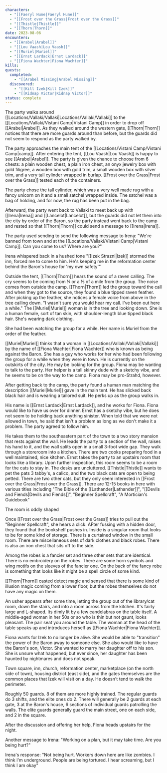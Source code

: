 ```yaml
---
characters:
  - "[[Faeryl Hune|Faeryl Hune]]"
  - "[[Frost over the Grass|Frost over the Grass]]"
  - "[[Thistle|Thistle]]"
  - "[[Thorn|Thorn]]"
date: 2023-08-06
encounters:
  - "[[Arabel|Arabel]]"
  - "[[Lou Vaash|Lou Vaash]]"
  - "[[Muriel|Muriel]]"
  - "[[Ernst Lardack|Ernst Lardack]]"
  - "[[Fiona Wachter|Fiona Wachter]]"
kills: 
quests:
  completed:
    - "[[Arabel Missing|Arabel Missing]]"
  discovered:
    - "[[Kill Izek|Kill Izek]]"
    - "[[Kidnap Victor|Kidnap Victor]]"
status: complete
---
```


The party walks around [[Locations/Vallaki/Vallaki|Locations/Vallaki/Vallaki]] to the [[Locations/Vallaki/Vistani Camp|Vistani Camp]] in order to drop off [[Arabel|Arabel]]. As they walked around the western gate, [[Thorn|Thorn]] notices that there are more guards around than before, but the guards did not seem to respond as the party walked by.

The party approaches the main tent of the [[Locations/Vistani Camp/Vistani Camp|camp]]. After entering the tent, [[Lou Vaash|Lou Vaash]] is happy to see [[Arabel|Arabel]]. The party is given the chance to choose from 6 chests: a plain wooden chest, a plain iron chest, an onyx jewelry box with gold filigree, a wooden box with gold trim, a small wooden box with silver trim, and a very tall cylinder wrapped in burlap. [[Frost over the Grass|Frost over the Grass]] tested each of the containers.

The party chose the tall cylinder, which was a very well made rug with a fancy unicorn on it and a small satchel wrapped inside. The satchel was a bag of holding, and for now, the rug has been put in the bag.

Afterward, the party went back to Vallaki to meet back up with [[Irena|Irena]] and [[Lancelot|Lancelot]], but the guards did not let them into the city by order of the Baron, so the party instead went back to the camp and rested so that [[Thorn|Thorn]] could send a message to [[Irena|Irena]].

The party used sending to send the following message to Irena: "We're banned from town and at the [[Locations/Vallaki/Vistani Camp|Vistani Camp]]. Can you come to us? Where are you?"

Irena whispered back in a hushed tone "[[Izek Strazni|Izek]] stormed the inn, forced me to come to him. He's keeping me in the reformation center behind the Baron's house for 'my own safety'"

Outside the tent, [[Thorn|Thorn]] hears the sound of a raven calling. The cry seems to be coming from ¼ or a ⅓ of a mile from the group. The noise comes from outside the camp. [[Thorn|Thorn]] led the group toward the call and when they got to the source, they found a blue tipped raven feather. After picking up the feather, she notices a female voice from above in the tree calling down. "I wasn't sure you would hear my call. I've been out here a while." The [[Muriel|Muriel]] woman is in the tree and looking down. She is a human female, sort of tan skin, with shoulder-length blue tipped black hair. She's wearing dark clothing.

She had been watching the group for a while. Her name is Muriel from the order of the feather.

[[Muriel|Muriel]] thinks that a woman in [[Locations/Vallaki/Vallaki|Vallaki]] by the name of [[Fiona Wachter|Fiona Wachter]] who is known as being against the Baron. She has a guy who works for her who had been following the group for a while when they were in town. He is currently on the outskirts of the city. He may be looking for the group. Fiona may be wanting to talk to the party. Her helper is a tall skinny dude with a sketchy vibe, and he seems to be on the way to the camp. Fiona may be pro-Strahd, however.

After getting back to the camp, the party found a human man matching the description [[Muriel|Muriel]] gave in the main tent. He has slicked back black hair and is wearing a tailored suit. He perks up as the group walks in.

His name is [[Ernst Lardack|Ernst Lardack]], and he works for Fiona. Fiona would like to have us over for dinner. Ernst has a sketchy vibe, but he does not seem to be holding back anything sinister. When told that we were not allowed in town, he said that isn't a problem as long as we don't make it a problem. The party agreed to follow him.

He takes them to the southeastern part of the town to a two story mansion that rests against the wall. He leads the party to a section of the wall, raises his hand to it, and the wall splits open in a small 3-foot wide gap. They walk through a storeroom into a kitchen. There are two cooks preparing food in a well maintained, nice kitchen. Ernst takes the party to an upstairs room that looks like a library. Upon further inspection, this room seems to be a room for the cats to stay in. The desks are uncluttered. [[Thistle|Thistle]] wants to pet the pats 3 tabby's, a calico, and the two black cats are open to being petted. There are two other cats, but they only seem interested in [[Frost over the Grass|Frost over the Grass]]. There are 12-15 books in here with various titles including "The Bible of the [[Lathander|Lathander]]", "[[Devils and Fiends|Devils and Fiends]]", "Beginner Spellcraft", "A Mortician's Guidebook"

The room is oddly shaped

Once [[Frost over the Grass|Frost over the Grass]] tries to pull out the "Beginner Spellcraft", she hears a click. AFter fussing with a hidden door, they found that the bookshelf pushes in. Inside is a singular room that looks to be for some kind of storage. There is a curtained window in the small room. There are miscellaneous sets of dark clothes and black robes. There is also an iron chest that sits off to the side.

Among the robes is a fancier set and three other sets that are identical. There is no embroidery on the robes. There are some horn symbols and wing motifs on the sleeves of the fancier one. On the back of the fancy robe is something that looks like it might be a spell circle of some kind.

[[Thorn|Thorn]] casted detect magic and sensed that there is some kind of illusion magic coming from a lower floor, but the robes themselves do not have any magic on them.

An usher appears after some time, letting the group out of the library/cat room, down the stairs, and into a room across from the kitchen. It's fairly large and L-shaped. Its dimly lit by a few candelabras on the table itself. A middle-aged woman in her 50s or so who is thin but not gaunt, looks pleasant. The pair seat you around the table. The woman at the head of the table speaks up and introduces herself as [[Fiona Wachter|Fiona Wachter]].

Fiona wants for Izek to no longer be alive. She would be able to "transition" the power of the Baron away to someone else. She also would like to have the Baron's son, Victor. She wanted to marry her daughter off to his son. She is unsure what happened, but ever since, her daughter has been haunted by nightmares and does not speak.

Town square, inn, church, reformation center, marketplace (on the north side of town), housing district (east side), and the gates themselves are the common places that Izek will visit on a day. He doesn't tend to walk the perimeter.

Roughly 50 guards. 8 of them are more highly trained. The regular guards do 3 shifts, and the elite ones do 2. There will generally be 2 guards at each gate, 3 at the Baron's house, 6 sections of individual guards patrolling the walls. The elite guards generally guard the main street, one on each side, and 2 in the square.

After the discussion and offering her help, Fiona heads upstairs for the night.

Another message to Irena: "Working on a plan, but it may take time. Are you being hurt?"

Irena's response: "Not being hurt. Workers down here are like zombies. I think I'm underground. People are being tortured. I hear screaming, but I think I am okay"

